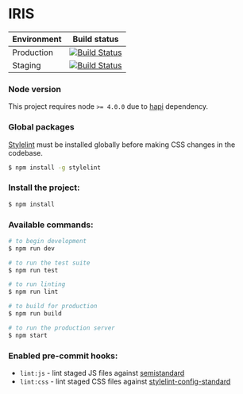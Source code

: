 # IRIS

| Environment | Build status |
|-------------|--------------|
| Production  | [![Build Status](https://travis-ci.org/iris-dni/iris-frontend.svg?branch=master)](https://travis-ci.org/iris-dni/iris-frontend) |
| Staging     | [![Build Status](https://travis-ci.org/iris-dni/iris-frontend.svg?branch=staging)](https://travis-ci.org/iris-dni/iris-frontend)

### Node version

This project requires node `>= 4.0.0` due to [hapi](https://github.com/hapijs/hapi/blob/master/package.json) dependency.

### Global packages

[Stylelint](https://github.com/stylelint/stylelint) must be installed globally before making CSS changes in the codebase.

```sh
$ npm install -g stylelint
```

### Install the project:

```sh
$ npm install
```

### Available commands:

```sh
# to begin development
$ npm run dev

# to run the test suite
$ npm run test

# to run linting
$ npm run lint

# to build for production
$ npm run build

# to run the production server
$ npm start
```

### Enabled pre-commit hooks:

- `lint:js` - lint staged JS files against [semistandard](https://github.com/Flet/semistandard)
- `lint:css` - lint staged CSS files against [stylelint-config-standard](https://github.com/stylelint/stylelint-config-standard)
